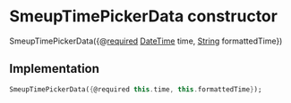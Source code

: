 


# SmeupTimePickerData constructor







SmeupTimePickerData({@[required](https://pub.dev/documentation/meta/1.7.0/meta/required-constant.html) [DateTime](https://api.flutter.dev/flutter/dart-core/DateTime-class.html) time, [String](https://api.flutter.dev/flutter/dart-core/String-class.html) formattedTime})





## Implementation

```dart
SmeupTimePickerData({@required this.time, this.formattedTime});
```







